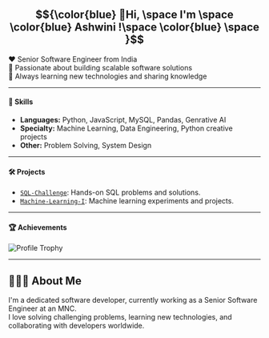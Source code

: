  
## $${\color{blue} 👋Hi, \space I'm  \space \color{blue} Ashwini !\space \color{blue} \space  }$$  
❤️ Senior Software Engineer from India      
💼 Passionate about building scalable software solutions    
🌱 Always learning new technologies and sharing knowledge   

-----   

#### 🚀 Skills

- **Languages:** Python, JavaScript, MySQL, Pandas, Genrative AI
- **Specialty:** Machine Learning, Data Engineering, Python creative projects
- **Other:** Problem Solving, System Design 

-----

#### 🛠️ Projects
  
- [`SQL-Challenge`](https://github.com/Ashu23Queen/SQL-Challenge): Hands-on SQL problems and solutions.
- [`Machine-Learning-I`](https://github.com/Ashu23Queen/Machine-Learning-I): Machine learning experiments and projects.

----

#### 🏆 Achievements  

![Profile Trophy](https://github-profile-trophy.vercel.app/?username=ashu23queen&theme=juicyfresh)
  
    
---

## 🙋🏻‍♀️ About Me 

I'm a dedicated software developer, currently working as a Senior Software Engineer at an MNC.   
I love solving challenging problems, learning new technologies, and collaborating with developers worldwide.
 
 
 
